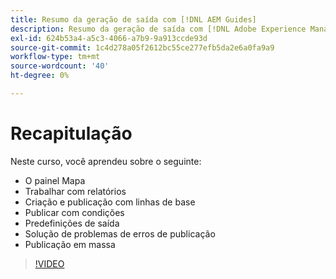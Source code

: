 ```yaml
---
title: Resumo da geração de saída com [!DNL AEM Guides]
description: Resumo da geração de saída com [!DNL Adobe Experience Manager Guides]
exl-id: 624b53a4-a5c3-4066-a7b9-9a913ccde93d
source-git-commit: 1c4d278a05f2612bc55ce277efb5da2e6a0fa9a9
workflow-type: tm+mt
source-wordcount: '40'
ht-degree: 0%

---
```


# Recapitulação

Neste curso, você aprendeu sobre o seguinte:

- O painel Mapa
- Trabalhar com relatórios
- Criação e publicação com linhas de base
- Publicar com condições
- Predefinições de saída
- Solução de problemas de erros de publicação
- Publicação em massa

>[!VIDEO](https://video.tv.adobe.com/v/338987?quality=12&learn=on)
